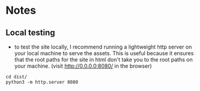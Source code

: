 # Notes

## Local testing

- to test the site locally, I recommend running a lightweight http server on your local machine to serve the assets. This is useful because it ensures that the root paths for the site in html don't take you to the root paths on your machine. (visit http://0.0.0.0:8080/ in the browser)
```
cd dist/
python3 -m http.server 8080
```

